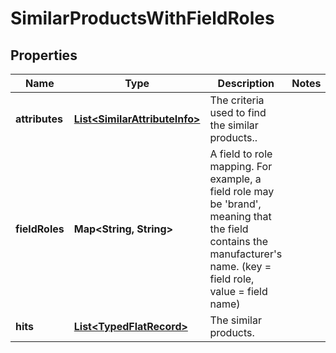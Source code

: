 

# SimilarProductsWithFieldRoles


## Properties

Name | Type | Description | Notes
------------ | ------------- | ------------- | -------------
**attributes** | [**List&lt;SimilarAttributeInfo&gt;**](SimilarAttributeInfo.md) | The criteria used to find the similar products.. | 
**fieldRoles** | **Map&lt;String, String&gt;** | A field to role mapping. For example, a field role may be &#39;brand&#39;, meaning that the field contains the manufacturer&#39;s name. (key &#x3D; field role, value &#x3D; field name) | 
**hits** | [**List&lt;TypedFlatRecord&gt;**](TypedFlatRecord.md) | The similar products. | 



